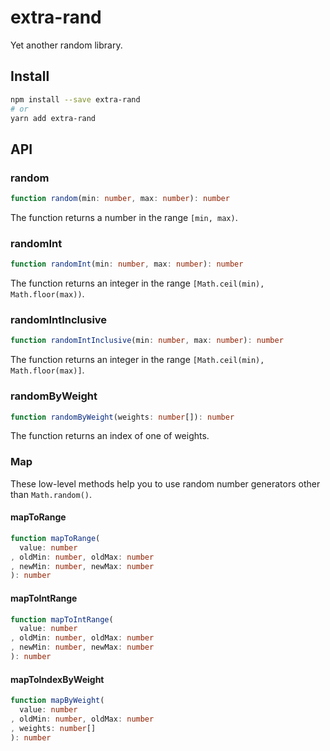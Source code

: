 # extra-rand
Yet another random library.

## Install
```sh
npm install --save extra-rand
# or
yarn add extra-rand
```

## API
### random
```ts
function random(min: number, max: number): number
```

The function returns a number in the range `[min, max)`.

### randomInt
```ts
function randomInt(min: number, max: number): number
```

The function returns an integer in the range `[Math.ceil(min), Math.floor(max))`.

### randomIntInclusive
```ts
function randomIntInclusive(min: number, max: number): number
```

The function returns an integer in the range `[Math.ceil(min), Math.floor(max)]`.

### randomByWeight
```ts
function randomByWeight(weights: number[]): number
```

The function returns an index of one of weights.

### Map
These low-level methods help you to use random number generators other than `Math.random()`.

#### mapToRange
```ts
function mapToRange(
  value: number
, oldMin: number, oldMax: number
, newMin: number, newMax: number
): number
```

#### mapToIntRange
```ts
function mapToIntRange(
  value: number
, oldMin: number, oldMax: number
, newMin: number, newMax: number
): number
```

#### mapToIndexByWeight
```ts
function mapByWeight(
  value: number
, oldMin: number, oldMax: number
, weights: number[]
): number
```
